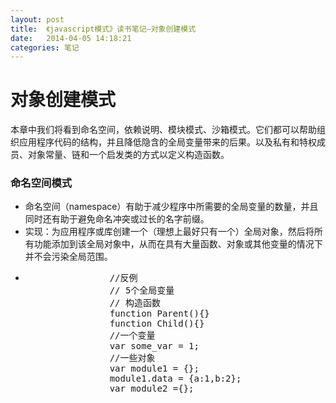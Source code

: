 ```yaml
---
layout: post
title:  《javascript模式》读书笔记—对象创建模式
date:   2014-04-05 14:18:21
categories: 笔记
---
```


<div class="entry">
    <h1>对象创建模式</h1>
   <p>本章中我们将看到命名空间，依赖说明、模块模式、沙箱模式。它们都可以帮助组织应用程序代码的结构，并且降低隐含的全局变量带来的后果。以及私有和特权成员、对象常量、链和一个启发类的方式以定义构造函数。</p>
    <h3>命名空间模式</h3>
    <ul>
        <li>命名空间（namespace）有助于减少程序中所需要的全局变量的数量，并且同时还有助于避免命名冲突或过长的名字前缀。</li>
        <li>实现：为应用程序或库创建一个（理想上最好只有一个）全局对象，然后将所有功能添加到该全局对象中，从而在具有大量函数、对象或其他变量的情况下并不会污染全局范围。</li>
        <li>
            <pre>
                //反例
                // 5个全局变量
                // 构造函数
                function Parent(){}
                function Child(){}
                //一个变量
                var some_var = 1;
                //一些对象
                var module1 = {};
                module1.data = {a:1,b:2};
                var module2 ={};
            </pre>
            <script>
                //反例
                // 5个全局变量
                // 构造函数
                function Parent(){}
                function Child(){}
                //一个变量
                var some_var = 1;
                //一些对象
                var module1 = {};
                module1.data = {a:1,b:2};
                var module2 ={};

            </script>
            <p>改善：通过创建全局对象MYAPP，改变所有函数和变量以使其成为全局对象的属性：</p>
            <pre>
               //一个全局变量
                var MYAPP ={ };
                MYAPP.Parent =function(){};
                MYAPP.Child = function(){};

                //一个变量
                MYAPP.some_var = 1;

                //一个对象容器
                MYAPP.modules = {};

                //一些对象
                MYAPP.modules.module1 = {};
                MYAPP.modules.module1.data = {a:1,b:2};
                MYAPP.modules.module2 ={};
            </pre>
            <script>
                //一个全局变量
                var MYAPP ={ };
                MYAPP.Parent =function(){};
                MYAPP.Child = function(){};

                //一个变量
                MYAPP.some_var = 1;

                //一个对象容器
                MYAPP.modules = {};

                //一些对象
                MYAPP.modules.module1 = {};
                MYAPP.modules.module1.data = {a:1,b:2};
                MYAPP.modules.module2 ={};

            </script>
        </li>
        <li>优点是避免了命名冲突，缺点：
            <ol>
                <li>需要输入更多的字符，每个变量和函数前都要附加前缀，总体上增加了需要下载的代码量。</li>
                <li>仅有一个全局实例意味着任何部分的代码都可以修改该全局实例，并且其余的功能能够获得更新后的状态。</li>
                <li>长嵌套名字意味着更长（更慢）的属性解析查询时间。</li>

            </ol>
            <strong class="c90">后面讨论的沙箱模式（sandbox pattern）可以解决以上缺点。</strong>
        </li>
    </ul>
    <h3>通用命名空间函数</h3>
    <ul>
        <li>在使用命名空间之前要先检查它是否已存在：</li>
        <li>
            <pre>
							//不安全的代码
                var MYAPP = {};
                //更好的代码风格
                if(typeof MYAPP === 'undefined'){
                    var MYAPP = {};
                }
                //或者用更短的语句
                var MYAPP = MYAPP || {};
</pre>
            <script>
                //不安全的代码
                var MYAPP = {};
                //更好的代码风格
                if(typeof MYAPP === 'undefined'){
                    var MYAPP = {};
                }
                //或者用更短的语句
                var MYAPP = MYAPP || {};

            </script>
        </li>
        <li>重复的检查，我们需要一个namespace()函数来帮助 我们方便地处理命名空间的细节，做成一个可重用的函数：
        <p>调用方式：</p>
            <pre>
                MYAPP.namespace('MYAPP.modules.module2');
                //相当于以下代码
                var MYAPP = {
                    modules :{
                        module2:{}
                    }
                }
            </pre>
        </li>
        <li>函数实现：（如果已经存在则不会重新创建它）
            <pre>
							var MYAPP = MYAPP || {};
                MYAPP.namespace = function(ns_string){
                    var parts = ns_string.split('.'),
                        parent = MYAPP,
                        i;
                    //剥离最前面的冗余全局变量
                    if(parts[0] === 'MYAPP'){
                        parts = parts.splice(1);
                    }
                    for(i=0;i< parts.length;i++){
                        //如果属性不存在则创建
                        if(typeof parent[parts[i]] === 'undefined'){
                            parent[parts[i]]={};
                        }
                        parent = parent[parts[i]];
                    }
                    return parent;

                }
                var module2 = MYAPP.namespace('MYAPP.modules.module2');
                MYAPP.namespace('modules.module52');

            </pre>
            <script>
                var MYAPP = MYAPP || {};
                MYAPP.namespace = function(ns_string){
                    var parts = ns_string.split('.'),
                        parent = MYAPP,
                        i;
                    //剥离最前面的冗余全局变量
                    if(parts[0] === 'MYAPP'){
                        parts = parts.splice(1);
                    }
                    for(i=0;i< parts.length;i++){
                        //如果属性不存在则创建
                        if(typeof parent[parts[i]] === 'undefined'){
                            parent[parts[i]]={};
                        }
                        parent = parent[parts[i]];
                    }
                    return parent;

                }
                var module2 = MYAPP.namespace('MYAPP.modules.module2');
                MYAPP.namespace('modules.module52');
            </script>
        </li>
    </ul>
    <h3>声明依赖关系</h3>
    <ul>
        <li>在函数或模块顶部声明代码所依赖的模块是一个非常好的主意。
            <pre>
                var myFunction = function(){
                    //依赖
                    var event = YAHOO.util.Event,
                            dom = YAHOO.util.dom;

                    //使用事件或DOM变量
                    //and so on
                }
            </pre>
            <script>
                var myFunction = function(){
                    //依赖
                    var event = YAHOO.util.Event,
                            dom = YAHOO.util.dom;

                    //使用事件或DOM变量
                    //and so on
                }
            </script>
        </li>
        <li>极其简单的模式，却有很多优点：
            <ol>
                <li>显示的依赖声明了他们确定需要的特定脚本文件已经包含在该页面中。</li>
                <li>在函数顶部的前期声明可以使您很容易地发现并解析依赖。</li>
                <li>解析局部变量（比如DOM）的速度总是要比解析全局变量（比如YAHOO）要快，甚至比使用全局变量的嵌套属性（比如YAHOO.util.Dom）还要快，这导致了更好的性能。</li>
                <li>类似于YUICompressor或goole闭包编译器的这些高级小工具可以重命名局部变量（因此，event有可能变成一个字符，比如A），这导致了更小的代码量，但是这些工具从不会对全局变量进行重命名，因为这样做不安全。</li>
                <li>
                    <pre>
                       function test1(){
                            alert(MYAPP.modules.m1);
                            alert(MYAPP.modules.m2);
                            alert(MYAPP.modules.m3);
                        }
                        /*缩减的test1主体*/
                        alert(MYAPP.modules.m1);alert(MYAPP.modules.m2);alert(MYAPP.modules.m3);
                        function test2(){
                            var modules =MYAPP.modules;
                            alert(modules.m1);
                            alert(modules.m2);
                            alert(modules.m3);
                        }
                        /*缩减的test2主体*/
                        var a =MYAPP.modules;alert(a.m1);alert(a.m2);alert(a.m3);
                    </pre>

                </li>
            </ol>
        </li>
    </ul>
    <h3>私有属性和方法</h3>
    <ul>
        <li>javascript没有特殊语法来表示私有、保护、或公共属性和方法，所有对象的成员是公共的：
        <pre>
           var myobj = {
                myprop:1,
                getProp:function(){
                    return this.myprop;
                }
            };
            console.log(myobj.myprop); //公有可访问
            console.log(myobj.getProp());//公有可访问
        </pre>
            <script>
                var myobj = {
                    myprop:1,
                    getProp:function(){
                        return this.myprop;
                    }
                };
                console.log(myobj.myprop); //公有可访问
                console.log(myobj.getProp());//公有可访问

            </script>
        </li>

    </ul>
    <h3>私有成员</h3>
    <ul>
        <li>
            <pre>
               function Gadget(){
                    //私有成员
                    var name = 'ipod';
                    //公有函数
                    this.getName = function(){
                        return name;
                    };
                }
                var toy = new Gadget();
                //name是私有的，不可访问
                console.log(toy.name); //undefined
                console.log(toy.getName()); //ipod
            </pre>
            <script>
                function Gadget(){
                    //私有成员
                    var name = 'ipod';
                    //公有函数
                    this.getName = function(){
                        return name;
                    };
                }
                var toy = new Gadget();
                //name是私有的，不可访问
                console.log(toy.name); //undefined
                console.log(toy.getName()); //ipod
            </script>
            <p>很容易在javascript实现私有性。需要做的只是在函数中将需要保持为私有属性的数据包装起来，确保其为局部变量，则外部函数不可访问。</p>
        </li>
    </ul>
    <h3>特权方法</h3>
    <ul>
        <li>只是一个名称而已：指那些可以访问私有成员的公共方法</li>
    </ul>
    <h3>对象字面量以及私有性</h3>
    <ul>
        <li>可以使用一个额外的匿名即时函数创建闭包来实现私有性：
            <pre>
               var myobj; //这将会是对象
                (function(){
                    //私有成员
                    var name = 'my,oh my';

                    //实现公有部分，没有var
                    myobj = {
                        //特权方法
                        getName:function(){
                            return name;
                        }
                    }
                })();
                myobj.getName(); // my...
            </pre>
            <script>
                var myobj; //这将会是对象
                (function(){
                    //私有成员
                    var name = 'my,oh my';

                    //实现公有部分，没有var
                    myobj = {
                        //特权方法
                        getName:function(){
                            return name;
                        }
                    }
                })();
                myobj.getName(); // my...

            </script>
        </li>
        <li>
            下面的例子与上面有相同的思想，只是在实现上略有不同：
            <pre>
                var myobj = (function(){
                    //私有成员
                    var name = 'my,oh my';

                    //实现公有部分
                    return {
                        getName:function(){
                            return name;
                        }
                    }
                }());
                myobj.getName(); // my...
            </pre>
            <script>
                var myobj = (function(){
                    //私有成员
                    var name = 'my,oh my';

                    //实现公有部分
                    return {
                        getName:function(){
                            return name;
                        }
                    }
                }());
                myobj.getName(); // my...
            </script>
            <strong class="c90">这个例子也是称之为“模块模式”的基础框架</strong>
        </li>
    </ul>
    <h3>原型和私有性</h3>
    <ul>
        <li>
            <p class="c90">当私有成员与构造函数一起使用时，其中的一个缺点在于每次调用构造函数以创建对象时，这些私有成员都会被重新创建。构造函数中添加到this中的任何成员都实际上面临以上问题。为了避免复制工作和节省内存，可以将常用属性和方法添加到构造函数的prototype属性中。这样，通过同一个构造函数创建的多个实例可以共享常见的部分数据。以及共享隐藏的私有成员</p>
            <pre>
               function Gadget(){
                    //私有成员
                    var name = 'ipod';
                    //公有函数
                    this.getName = function(){
                        return name;
                    };
                }
                Gadget.prototype = (function(){
                   //私有成员
                   var brower = 'Mobile Webkit';
                   //公有原型成员
                    return {
                        getBrower:function(){
                            return brower;
                        }
                    }
                }());
                var toy = new Gadget();
                console.log(toy.getName()); //特权'own'方法
                console.log(toy.getBrower());//特权原型方法
            </pre>
            <script>
                function Gadget(){
                    //私有成员
                    var name = 'ipod';
                    //公有函数
                    this.getName = function(){
                        return name;
                    };
                }
                Gadget.prototype = (function(){
                   //私有成员
                   var brower = 'Mobile Webkit';
                   //公有原型成员
                    return {
                        getBrower:function(){
                            return brower;
                        }
                    }
                }());
                var toy = new Gadget();
                console.log(toy.getName()); //特权'own'方法
                console.log(toy.getBrower());//特权原型方法
            </script>

        </li>
    </ul>
    <h3>将私有方法揭示为公有方法</h3>
    <ul>
        <li>揭示模式可用于将私有方法暴露成为公共方法。</li>
        <li>以下例子建立在其中一种私有模式之上，即对象字面量中的私有成员：
            <pre>
              var myarray;
                (function(){
                  var astr = '[object Array]',
                      toString = Object.prototype.toString;
                  function isArray(a){
                      return toString.call(a) === astr;
                  }
                  function indexOf(haystack,needle){
                      var i= 0,
                              max = haystack.length;
                      for(;i<max;i+=1){
                          if(haystack[i] === needle){
                              return i;
                          }
                      }
                      return -1;
                  }
                  myarray = {
                      isArray:isArray,
                      indexOf:indexOf,
                      inArray:indexOf
                  }
                }());
            </pre>
            <script>
                var myarray;
                (function(){
                  var astr = '[object Array]',
                      toString = Object.prototype.toString;
                  function isArray(a){
                      return toString.call(a) === astr;
                  }
                  function indexOf(haystack,needle){
                      var i= 0,
                              max = haystack.length;
                      for(;i<max;i+=1){
                          if(haystack[i] === needle){
                              return i;
                          }
                      }
                      return -1;
                  }
                  myarray = {
                      isArray:isArray,
                      indexOf:indexOf,
                      inArray:indexOf
                  }
                }());
            </script>
        </li>

    </ul>
    <h3>模块模式</h3>
    <ul>
        <li>
            <p class="c90">
                模块模式是本书中迄今为止介绍过的多种模式的组合，也就是到下模式的组合：
                命名空间<br>
                即时函数 <br>
                私有和特权成员<br>
                声明依赖 <br>
            </p>
        </li>
        <li>
            <pre>

            </pre>
            <script>
                MYAPP.namespace('MYAPP.utilities.array');
                MYAPP.utilities.array = (function(){
                    //依赖
                    var uobj = MYAPP.utilities.object,
                        ulang = MYAPP.utilities.lang,
                        //私有属性
                        array_string = '[object Array]',
                        ops = Object.prototype.toString;

                    //私有方法
                    //...
                    // var 变量定义结束

                    //公有API
                   return{
                       inArray:function(){
                          //...
                       },
                       isArray:function(){
                           //...
                       }
                   }
                }());
            </script>
        </li>
    </ul>
    <h3>揭示模式</h3>
    <ul>
        <li>
            <pre>
               MYAPP.utilities.array = (function(){
                    //依赖
                    var uobj = MYAPP.utilities.object,
                            ulang = MYAPP.utilities.lang,
                    //私有属性
                            array_string = '[object Array]',
                            ops = Object.prototype.toString,

                    //私有方法
                    isArray = function(){

                    },
                    inArray = function(){

                    };


                    //揭示公有API
                    return{
                        inArray:inArray,
                        isArray:isArray
                    }
                }());
            </pre>
            <script>
                MYAPP.utilities.array = (function(){
                    //依赖
                    var uobj = MYAPP.utilities.object,
                            ulang = MYAPP.utilities.lang,
                    //私有属性
                            array_string = '[object Array]',
                            ops = Object.prototype.toString,

                    //私有方法
                    isArray = function(){

                    },
                    inArray = function(){

                    };


                    //揭示公有API
                    return{
                        inArray:inArray,
                        isArray:isArray
                    }
                }());
            </script>
        </li>
    </ul>
    <h3>将全局变量导入到模块中</h3>
    <ul>
        <li>在常见的变化模式中，可以将参数传递到包装了模块的即时函数中。导入全局变量有助于加速即时函数中的全局符号解析的速度，因为这些导入的变量成为了该函数的局部变量。
        <pre>

        </pre>
            <script>
                MYAPP.utilities.module = (function(app,global){
                  //引用全局对象
                  //以及现在被转换成局部变量的全局应用程序命名空间对象
                }(MYAPP,this));
            </script>
        </li>

    </ul>
    <h3>沙箱模式</h3>
    <strong class="c90">
        提供了一个可用于模块运行的环境，且不会对其他模块和个人沙箱造成任何影响。<br>
        沙箱模式解决了命名空间模式的如下几个缺点：
    </strong>
    <ul>
        <li>对单个全局变量的依赖变成了对应用程序的全局变量依赖。</li>
        <li>对这种以点分割的名字来说，需要输入更长的字符，并且在运行时需要解析更长的时间，比如MYAPP.utilites.array</li>
    </ul>
    未完待续。。。
</div>
